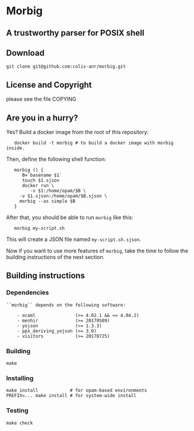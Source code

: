 # Morbig
 ## A trustworthy parser for POSIX shell

## Download

    git clone git@github.com:colis-anr/morbig.git

## License and Copyright

   please see the file COPYING

## Are you in a hurry?

   Yes? Build a docker image from the root of this repository:

```
   docker build -t morbig # to build a docker image with morbig inside.
```

   Then, define the following shell function:

```
   morbig () {
      B=`basename $1`
      touch $1.sjson
      docker run \
         -v $1:/home/opam/$B \
	 -v $1.sjson:/home/opam/$B.sjson \
	 morbig --as simple $B
   }
```

   After that, you should be able to run ``morbig`` like this:

```
   morbig my-script.sh
```

   This will create a JSON file named ``my-script.sh.sjson``.

   Now if you want to use more features of ``morbig``, take the time
   to follow the building instructions of the next section.

## Building instructions

### Dependencies

    ``morbig`` depends on the following software:

```
    - ocaml               (>= 4.02.1 && <= 4.04.2)
    - menhir              (>= 20170509)
    - yojson              (>= 1.3.3)
    - ppx_deriving_yojson (>= 3.0)
    - visitors            (>= 20170725)
```

### Building

    make

### Installing

    make install            # for opam-based environments
    PREFIX=... make install # for system-wide install

### Testing

    make check
